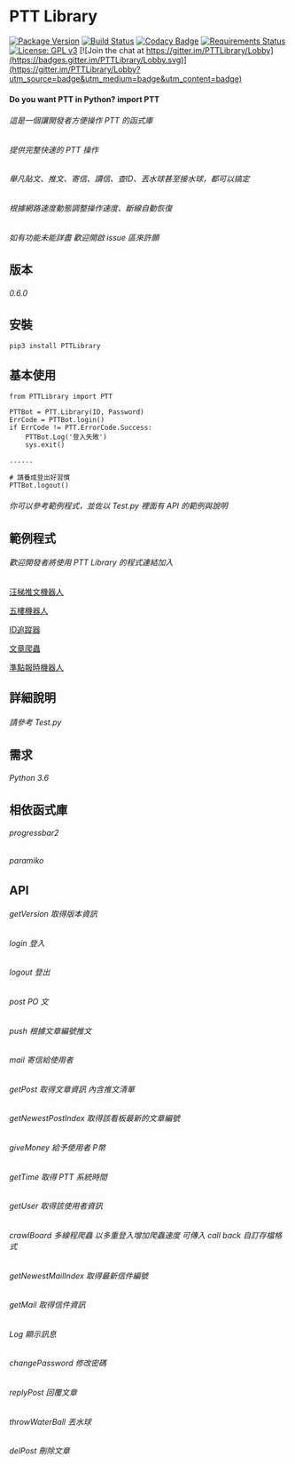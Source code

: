 # PTT Library
[![Package Version](https://img.shields.io/pypi/v/PTTLibrary.svg)](https://pypi.python.org/pypi/PTTLibrary)
[![Build Status](https://travis-ci.org/Truth0906/PTTLibrary.svg?branch=master)](https://travis-ci.org/Truth0906/PTTLibrary)
[![Codacy Badge](https://api.codacy.com/project/badge/grade/8f2eee1a277d499f95dfd5ee46094fdf)](https://www.codacy.com/app/hunkim/TensorFlow-Tutorials)
[![Requirements Status](https://requires.io/github/Truth0906/PTTLibrary/requirements.svg?branch=master)](https://requires.io/github/Truth0906/PTTLibrary/requirements/?branch=master)
[![License: GPL v3](https://img.shields.io/badge/License-GPL%20v3-blue.svg)](https://www.gnu.org/licenses/gpl-3.0)
[![Join the chat at https://gitter.im/PTTLibrary/Lobby](https://badges.gitter.im/PTTLibrary/Lobby.svg)](https://gitter.im/PTTLibrary/Lobby?utm_source=badge&utm_medium=badge&utm_content=badge)

#### Do you want PTT in Python? import PTT

###### 這是一個讓開發者方便操作 PTT 的函式庫
###### 提供完整快速的 PTT 操作
###### 舉凡貼文、推文、寄信、讀信、查ID、丟水球甚至接水球，都可以搞定
###### 根據網路速度動態調整操作速度、斷線自動恢復
###### 如有功能未能詳盡 歡迎開啟 issue 區來許願

版本
-------------------
###### 0.6.0

安裝
-------------------
```
pip3 install PTTLibrary
```

基本使用
-------------------
```
from PTTLibrary import PTT

PTTBot = PTT.Library(ID, Password)
ErrCode = PTTBot.login()
if ErrCode != PTT.ErrorCode.Success:
    PTTBot.Log('登入失敗')
    sys.exit()

......

# 請養成登出好習慣
PTTBot.logout()
```
###### 你可以參考範例程式，並佐以 Test.py 裡面有 API 的範例與說明

範例程式
-------------------
###### 歡迎開發者將使用 PTT Library 的程式連結加入
[汪梯推文機器人](https://github.com/Truth0906/WantedPushCrawler)

[五樓機器人](https://github.com/Truth0906/5FloorBot)

[ID追蹤器](https://github.com/mi99202006/IDTracker)

[文章爬蟲](https://github.com/Truth0906/PostCrawler)

[準點報時機器人](https://github.com/Truth0906/ReportTimeBot)

詳細說明
-------------------
###### 請參考 Test.py

需求
-------------------
###### Python 3.6

相依函式庫
-------------------
###### progressbar2
###### paramiko

API
-------------------
###### getVersion                            取得版本資訊
###### login                                 登入
###### logout                                登出
###### post                                  PO 文
###### push                                  根據文章編號推文
###### mail                                  寄信給使用者
###### getPost                               取得文章資訊 內含推文清單
###### getNewestPostIndex                    取得該看板最新的文章編號
###### giveMoney                             給予使用者 P幣
###### getTime                               取得 PTT 系統時間
###### getUser                               取得該使用者資訊
###### crawlBoard                            多線程爬蟲 以多重登入增加爬蟲速度 可傳入 call back 自訂存檔格式
###### getNewestMailIndex                    取得最新信件編號
###### getMail                               取得信件資訊
###### Log                                   顯示訊息
###### changePassword                        修改密碼
###### replyPost                             回覆文章
###### throwWaterBall                        丟水球
###### delPost                               刪除文章